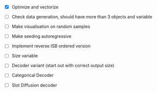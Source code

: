- [x] Optimize and vectorize
- [ ] Check data generation, should have more than 3 objects and variable
- [ ] Make visualisation on random samples
- [ ] Make seeding autoregressive
- [ ] Implement reverse ISB ordered version

- [ ] Size variable
- [ ] Decoder variant (start out with correct output size)
- [ ] Categorical Decoder
- [ ] Slot Diffusion decoder